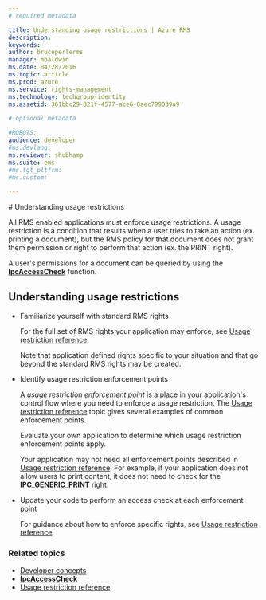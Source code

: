 ```yaml
---
# required metadata

title: Understanding usage restrictions | Azure RMS
description:
keywords:
author: bruceperlerms
manager: mbaldwin
ms.date: 04/28/2016
ms.topic: article
ms.prod: azure
ms.service: rights-management
ms.technology: techgroup-identity
ms.assetid: 361bbc29-821f-4577-ace6-0aec799039a9

# optional metadata

#ROBOTS:
audience: developer
#ms.devlang:
ms.reviewer: shubhamp
ms.suite: ems
#ms.tgt_pltfrm:
#ms.custom:

---
```


﻿# Understanding usage restrictions

All RMS enabled applications must enforce usage restrictions. A usage restriction is a condition that results when a user tries to take an action (ex. printing a document), but the RMS policy for that document does not grant them permission or right to perform that action (ex. the PRINT right).

A user's permissions for a document can be queried by using the [**IpcAccessCheck**](xref:msipc.ipcaccesscheck) function.

## Understanding usage restrictions

-   Familiarize yourself with standard RMS rights

    For the full set of RMS rights your application may enforce, see [Usage restriction reference](usage_restriction_reference.md).

    Note that application defined rights specific to your situation and that go beyond the standard RMS rights may be created.

-   Identify usage restriction enforcement points

    A *usage restriction enforcement point* is a place in your application's control flow where you need to enforce a usage restriction. The [Usage restriction reference](usage_restriction_reference.md) topic gives several examples of common enforcement points.

    Evaluate your own application to determine which usage restriction enforcement points apply.

    Your application may not need all enforcement points described in [Usage restriction reference](usage_restriction_reference.md). For example, if your application does not allow users to print content, it does not need to check for the **IPC\_GENERIC\_PRINT** right.

-   Update your code to perform an access check at each enforcement point

    For guidance about how to enforce specific rights, see [Usage restriction reference](usage_restriction_reference.md).

### Related topics

* [Developer concepts](ad-rms-concepts-nav.md)
* [**IpcAccessCheck**](xref:msipc.ipcaccesscheck)
* [Usage restriction reference](usage_restriction_reference.md)
 

 



